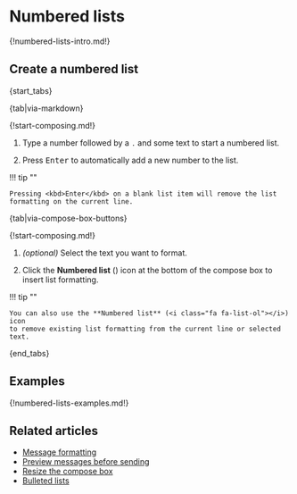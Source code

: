 # Numbered lists

{!numbered-lists-intro.md!}

## Create a numbered list

{start_tabs}

{tab|via-markdown}

{!start-composing.md!}

1. Type a number followed by a `.` and some text to start a numbered list.

1. Press <kbd>Enter</kbd> to automatically add a new number to the list.

!!! tip ""

    Pressing <kbd>Enter</kbd> on a blank list item will remove the list
    formatting on the current line.

{tab|via-compose-box-buttons}

{!start-composing.md!}

1. _(optional)_ Select the text you want to format.

1. Click the **Numbered list** (<i class="fa fa-list-ol"></i>) icon at the
   bottom of the compose box to insert list formatting.

!!! tip ""

    You can also use the **Numbered list** (<i class="fa fa-list-ol"></i>) icon
    to remove existing list formatting from the current line or selected text.

{end_tabs}

## Examples

{!numbered-lists-examples.md!}

## Related articles

* [Message formatting](/help/format-your-message-using-markdown)
* [Preview messages before sending](/help/preview-your-message-before-sending)
* [Resize the compose box](/help/resize-the-compose-box)
* [Bulleted lists](/help/bulleted-lists)
